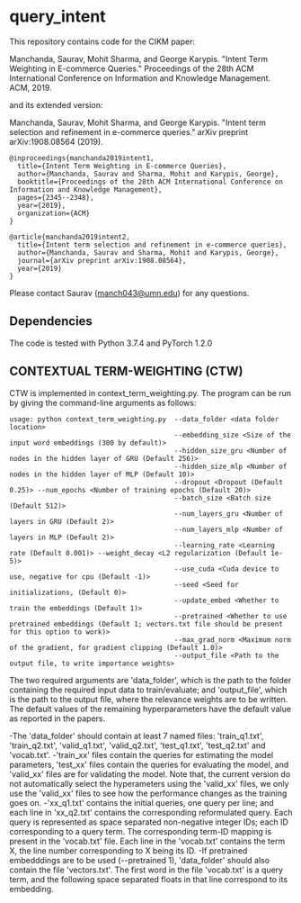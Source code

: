 # query_intent
This repository contains code for the CIKM paper:

Manchanda, Saurav, Mohit Sharma, and George Karypis. "Intent Term Weighting in E-commerce Queries." Proceedings of the 28th ACM International Conference on Information and Knowledge Management. ACM, 2019.

and its extended version:

Manchanda, Saurav, Mohit Sharma, and George Karypis. "Intent term selection and refinement in e-commerce queries." arXiv preprint arXiv:1908.08564 (2019).

```
@inproceedings{manchanda2019intent1,
  title={Intent Term Weighting in E-commerce Queries},
  author={Manchanda, Saurav and Sharma, Mohit and Karypis, George},
  booktitle={Proceedings of the 28th ACM International Conference on Information and Knowledge Management},
  pages={2345--2348},
  year={2019},
  organization={ACM}
}
```

```
@article{manchanda2019intent2,
  title={Intent term selection and refinement in e-commerce queries},
  author={Manchanda, Saurav and Sharma, Mohit and Karypis, George},
  journal={arXiv preprint arXiv:1908.08564},
  year={2019}
}
```

Please contact Saurav (manch043@umn.edu) for any questions.

## Dependencies
The code is tested with Python 3.7.4 and PyTorch 1.2.0

## CONTEXTUAL TERM-WEIGHTING (CTW)
CTW is implemented in context_term_weighting.py. 
The program can be run by giving the command-line arguments as follows:
```
usage: python context_term_weighting.py  --data_folder <data folder location> 
                                         --embedding_size <Size of the input word embeddings (300 by default)>
                                         --hidden_size_gru <Number of nodes in the hidden layer of GRU (Default 256)>
                                         --hidden_size_mlp <Number of nodes in the hidden layer of MLP (Default 10)>
                                         --dropout <Dropout (Default 0.25)> --num_epochs <Number of training epochs (Default 20)>
                                         --batch_size <Batch size (Default 512)> 
                                         --num_layers_gru <Number of layers in GRU (Default 2)>
                                         --num_layers_mlp <Number of layers in MLP (Default 2)>
                                         --learning_rate <Learning rate (Default 0.001)> --weight_decay <L2 regularization (Default 1e-5)>
                                         --use_cuda <Cuda device to use, negative for cpu (Default -1)> 
                                         --seed <Seed for initializations, (Default 0)> 
                                         --update_embed <Whether to train the embeddings (Default 1)>
                                         --pretrained <Whether to use pretrained embeddings (Default 1; vectors.txt file should be present for this option to work)>
                                         --max_grad_norm <Maximum norm of the gradient, for gradient clipping (Default 1.0)>
                                         --output_file <Path to the output file, to write importance weights>
```

The two required arguments are 'data_folder', which is the path to the folder containing the required input data to train/evaluate; and 'output_file', which is the path to the output file, where the relevance weights are to be written. The default values of the remaining hyperparameters have the default value as reported in the papers.

-The 'data_folder' should contain at least 7 named files: 'train_q1.txt', 'train_q2.txt', 'valid_q1.txt', 'valid_q2.txt', 'test_q1.txt', 'test_q2.txt' and 'vocab.txt'. 
-'train_xx' files contain the queries for estimating the model parameters, 'test_xx' files contain the queries for evaluating the model, and 'valid_xx' files are for validating the model. Note that, the current version do not automatically select the hyperameters using the 'valid_xx' files, we only use the 'valid_xx' files to see how the performance changes as the training goes on.
-'xx_q1.txt' contains the initial queries, one query per line; and each line in 'xx_q2.txt' contains the corresponding reformulated query. Each query is represented as space separated non-negative integer IDs; each ID corresponding to a query term. The corresponding term-ID mapping is present in the 'vocab.txt' file. Each line in the 'vocab.txt' contains the term X, the line number corresponding to X being its ID.
-If pretrained embedddings are to be used (--pretrained 1), 'data_folder' should also contain the file 'vectors.txt'. The first word in the file 'vocab.txt' is a query term, and the following space separated floats in that line correspond to its embedding.
